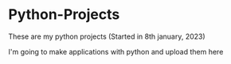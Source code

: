 # Python-Projects
These are my python projects 
(Started in 8th january, 2023)

I'm going to make applications with python and upload them here
